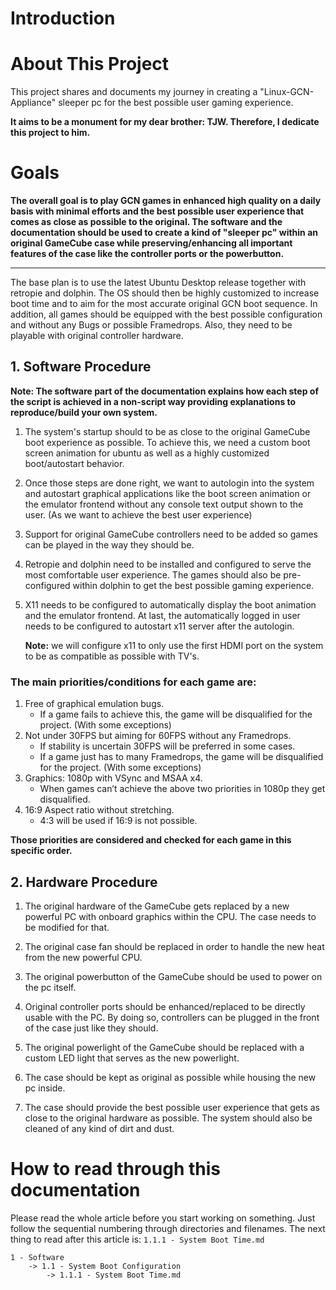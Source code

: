 # Introduction
# About This Project
This project shares and documents my journey in creating a "Linux-GCN-Appliance" sleeper pc for the best possible user gaming experience.

**It aims to be a monument for my dear brother: TJW. Therefore, I dedicate this project to him.**

# Goals
**The overall goal is to play GCN games in enhanced high quality on a daily basis with minimal efforts and the best possible user experience that comes as close as possible to the original. The software and the documentation should be used to create a kind of "sleeper pc" within an original GameCube case while preserving/enhancing all important features of the case like the controller ports or the powerbutton.**

---
The base plan is to use the latest Ubuntu Desktop release together with retropie and dolphin. The OS should then be highly customized to increase boot time and to aim for the most accurate original GCN boot sequence. In addition, all games should be equipped with the best possible configuration and without any Bugs or possible Framedrops. Also, they need to be playable with original controller hardware. 

## 1. Software Procedure

**Note: The software part of the documentation explains how each step of the script is achieved in a non-script way providing explanations to reproduce/build your own system.**

1. 
    The system's startup should to be as close to the original GameCube boot experience as possible. To achieve this, we need a custom boot screen animation for ubuntu as well as a highly customized boot/autostart behavior. 

2. 
    Once those steps are done right, we want to autologin into the system and autostart graphical applications like the boot screen animation or the emulator frontend without any console text output shown to the user. (As we want to achieve the best user experience)

3.
    Support for original GameCube controllers need to be added so games can be played in the way they should be.

4. 
    Retropie and dolphin need to be installed and configured to serve the most comfortable user experience. The games should also be pre-configured within dolphin to get the best possible gaming experience.

5.  
    X11 needs to be configured to automatically display the boot animation and the emulator frontend. At last, the automatically logged in user needs to be configured to autostart x11 server after the autologin.

    **Note:** we will configure x11 to only use the first HDMI port on the system to be as compatible as possible with TV's.

### The main priorities/conditions for each game are:
1. Free of graphical emulation bugs.
    - If a game fails to achieve this, the game will be disqualified for the project. (With some exceptions)
2. Not under 30FPS but aiming for 60FPS without any Framedrops.
    - If stability is uncertain 30FPS will be preferred in some cases.
    - If a game just has to many Framedrops, the game will be disqualified for the project. (With some exceptions)
3. Graphics: 1080p with VSync and MSAA x4.
    - When games can’t achieve the above two priorities in 1080p they get disqualified.
4. 16:9 Aspect ratio without stretching.
    - 4:3 will be used if 16:9 is not possible.

**Those priorities are considered and checked for each game in this specific order.**

## 2. Hardware Procedure
1.  
    The original hardware of the GameCube gets replaced by a new powerful PC with onboard graphics within the CPU. The case needs to be modified for that.

2.
    The original case fan should be replaced in order to handle the new heat from the new powerful CPU.

3.
    The original powerbutton of the GameCube should be used to power on the pc itself.

4.
    Original controller ports should be enhanced/replaced to be directly usable with the PC. By doing so, controllers can be plugged in the front of the case just like they should.

5.
    The original powerlight of the GameCube should be replaced with a custom LED light that serves as the new powerlight.

6.
    The case should be kept as original as possible while housing the new pc inside.

7.
    The case should provide the best possible user experience that gets as close to the original hardware as possible. The system should also be cleaned of any kind of dirt and dust.

# How to read through this documentation
Please read the whole article before you start working on something.
Just follow the sequential numbering through directories and filenames. The next thing to read after this article is: `1.1.1 - System Boot Time.md` 
```
1 - Software
    -> 1.1 - System Boot Configuration
        -> 1.1.1 - System Boot Time.md
```
